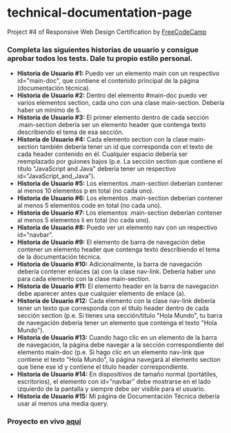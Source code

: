 # technical-documentation-page
Project #4 of Responsive Web Design Certification by [FreeCodeCamp](FreeCodeCamp.org)

### Completa las siguientes historias de usuario y consigue aprobar todos los tests. Dale tu propio estilo personal.

- **Historia de Usuario #1:** Puedo ver un elemento main con un respectivo id="main-doc", que contiene el contenido principal de la página (documentación técnica).
- **Historia de Usuario #2:** Dentro del elemento #main-doc puedo ver varios elementos section, cada uno con una clase main-section. Debería haber un mínimo de 5.
- **Historia de Usuario #3:** El primer elemento dentro de cada sección .main-section debería ser un elemento header que contenga texto describiendo el tema de esa sección.
- **Historia de Usuario #4:** Cada elemento section con la clase main-section también debería tener un id que corresponda con el texto de cada header contenido en él.  Cualquier espacio debería ser reemplazado por guiones bajos (p.e. La sección section que contiene el título "JavaScript and Java" debería tener un respectivo id="JavaScript_and_Java").
- **Historia de Usuario #5:** Los elementos .main-section deberían contener al menos 10 elementos p en total (no cada uno).
- **Historia de Usuario #6:** Los elementos .main-section deberían contener al menos 5 elementos code en total (no cada uno).
- **Historia de Usuario #7:** Los elementos .main-section deberían contener al menos 5 elementos li en total (no cada uno).
- **Historia de Usuario #8:** Puedo ver un elemento nav con un respectivo id="navbar".
- **Historia de Usuario #9:** El elemento de barra de navegación debe contener un elemento header que contenga texto describiendo el tema de la documentación técnica.
- **Historia de Usuario #10:** Adicionalmente, la barra de navegación debería contener enlaces (a) con la clase nav-link. Debería haber uno para cada elemento con la clase main-section.
- **Historia de Usuario #11:** El elemento header en la barra de navegación debe aparecer antes que cualquier elemento de enlace (a).
- **Historia de Usuario #12:** Cada elemento con la clase nav-link debería tener un texto que corresponda con el título header dentro de cada sección section (p.e. Si tienes una sección/título "Hola Mundo", tu barra de navegación debería tener un elemento que contenga el texto "Hola Mundo").
- **Historia de Usuario #13:** Cuando hago clic en un elemento de la barra de navegación, la página debe navegar a la sección correspondiente del elemento main-doc (p.e. Si hago clic en un elemento nav-link que contiene el texto "Hola Mundo", la página navegará al elemento section que tiene ese id y contiene el título header correspondiente.
- **Historia de Usuario #14:** En dispositivos de tamaño normal (portátiles, escritorios), el elemento con id="navbar" debe mostrarse en el lado izquierdo de la pantalla y siempre debe ser visible para el usuario.
- **Historia de Usuario #15:** Mi página de Documentación Técnica debería usar al menos una media query.

### Proyecto en vivo [aquí](https://devmmanuel.github.io/technical-documentation-page/)
